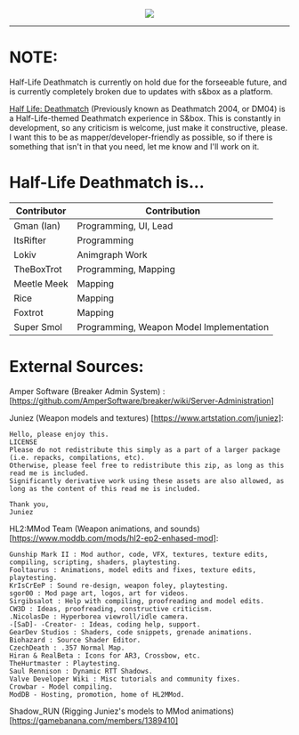 
<p align="center">
	<img src="https://static.wixstatic.com/media/aa7e94_2a81b4fbb2e04c66b2554092440491ba~mv2.png/v1/fill/w_600,h_90,al_c,q_85,usm_0.66_1.00_0.01,enc_auto/hldm-logo.png">
</p>
<hr>

# NOTE:
Half-Life Deathmatch is currently on hold due for the forseeable future, and is currently completely broken due to updates with s&box as a platform.

[Half Life: Deathmatch](https://asset.party/gman/dm04) (Previously known as Deathmatch 2004, or DM04) is a Half-Life-themed Deathmatch experience in S&box. 
This is constantly in development, so any criticism is welcome, just make it constructive, please. 
I want this to be as mapper/developer-friendly as possible, so if there is something that isn't in that you need, let me know and I'll work on it.

# Half-Life Deathmatch is...

| Contributor                   | Contribution      
| -----------                   | -----------    
| Gman (Ian)                    |  Programming, UI, Lead
| ItsRifter                     |  Programming
| Lokiv                         |  Animgraph Work
| TheBoxTrot                    |  Programming, Mapping
| Meetle Meek                   |  Mapping
| Rice                          |  Mapping
| Foxtrot                       |  Mapping
| Super Smol                    |  Programming, Weapon Model Implementation

# External Sources:
Amper Software (Breaker Admin System) : [https://github.com/AmperSoftware/breaker/wiki/Server-Administration]

Juniez (Weapon models and textures) [https://www.artstation.com/juniez]:
	
	Hello, please enjoy this.
	LICENSE
	Please do not redistribute this simply as a part of a larger package (i.e. repacks, compilations, etc).
	Otherwise, please feel free to redistribute this zip, as long as this read me is included.
	Significantly derivative work using these assets are also allowed, as long as the content of this read me is included.

	Thank you,
	Juniez

HL2:MMod Team (Weapon animations, and sounds) [https://www.moddb.com/mods/hl2-ep2-enhased-mod]:

	Gunship Mark II : Mod author, code, VFX, textures, texture edits, compiling, scripting, shaders, playtesting.
	Fooltaurus : Animations, model edits and fixes, texture edits, playtesting.
	KrIsCrEeP : Sound re-design, weapon foley, playtesting.
	sgor00 : Mod page art, logos, art for videos.
	Sirgibsalot : Help with compiling, proofreading and model edits.
	CW3D : Ideas, proofreading, constructive criticism.
	.NicolasDe : Hyperborea viewroll/idle camera.
	-[SaD]- -Creator- : Ideas, coding help, support.
	GearDev Studios : Shaders, code snippets, grenade animations.
	Biohazard : Source Shader Editor.
	CzechDeath : .357 Normal Map.
	Hiran & RealBeta : Icons for AR3, Crossbow, etc.
	TheHurtmaster : Playtesting.
	Saul Rennison : Dynamic RTT Shadows.
	Valve Developer Wiki : Misc tutorials and community fixes.
	Crowbar - Model compiling.
	ModDB - Hosting, promotion, home of HL2MMod.

Shadow_RUN (Rigging Juniez's models to MMod animations) [https://gamebanana.com/members/1389410]


